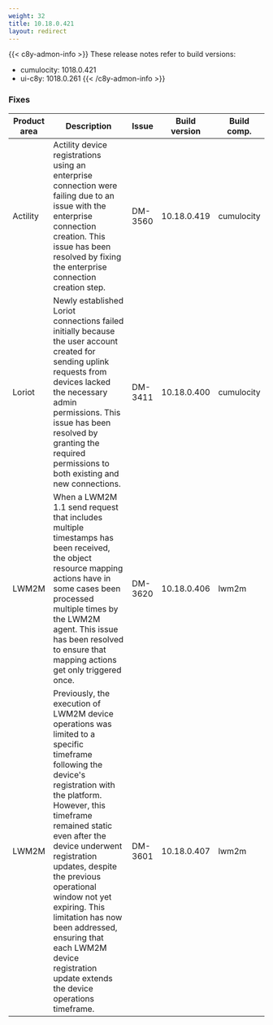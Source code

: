 ```yaml
---
weight: 32
title: 10.18.0.421
layout: redirect
---
```


{{< c8y-admon-info >}}
These release notes refer to build versions:
- cumulocity: 1018.0.421
- ui-c8y: 1018.0.261
{{< /c8y-admon-info >}}


### Fixes

<table>
<colgroup>
<col style="width: 15%;">
<col style="width:50%;">
<col style="width: 10%;">
<col style="width: 12%;">
<col style="width: 13%;">
</colgroup>
<thead><tr>
<th>
Product area</th>
<th>
Description</th>
<th>
Issue</th>
<th>
Build version</th>
<th>Build comp.</th>
</tr>
</thead><tbody>

<tr>
<td>Actility</td>
<td>Actility device registrations using an enterprise connection were failing due to an issue with the enterprise connection creation. This issue has been resolved by fixing the enterprise connection creation step.</td>
<td>DM-3560</td>
<td>10.18.0.419</td>
<td>cumulocity</td>
</tr>

<tr>
<td>Loriot</td>
<td>Newly established Loriot connections failed initially because the user account created for sending uplink requests from devices lacked the necessary admin permissions. This issue has been resolved by granting the required permissions to both existing and new connections.</td>
<td>DM-3411</td>
<td>10.18.0.400</td>
<td>cumulocity</td>
</tr>

<tr>
<td>LWM2M</td>
<td>When a LWM2M 1.1 send request that includes multiple timestamps has been received, the object resource mapping actions have in some cases been processed multiple times by the LWM2M agent. This issue has been resolved to ensure that mapping actions get only triggered once.</td>
<td>DM-3620</td>
<td>10.18.0.406</td>
<td>lwm2m</td>
</tr>

<tr>
<td>LWM2M</td>
<td>Previously, the execution of LWM2M device operations was limited to a specific timeframe following the device's registration with the platform.
However, this timeframe remained static even after the device underwent registration updates, despite the previous operational window not yet expiring.
This limitation has now been addressed, ensuring that each LWM2M device registration update extends the device operations timeframe.</td>
<td>DM-3601</td>
<td>10.18.0.407</td>
<td>lwm2m</td>
</tr>

</tbody></table>
